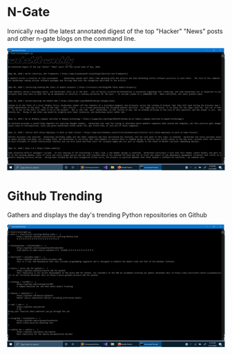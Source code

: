 # N-Gate
Ironically read the latest annotated digest of the top "Hacker" "News" posts and other n-gate blogs on the command line. 

![alt text](https://github.com/treatmesubj/HTTP_Media/blob/master/Screenshot%20(25).png)

# Github Trending
Gathers and displays the day's trending Python repositories on Github

![alt text](https://github.com/treatmesubj/HTTP_Media/blob/master/Screenshot%20(30).png)
